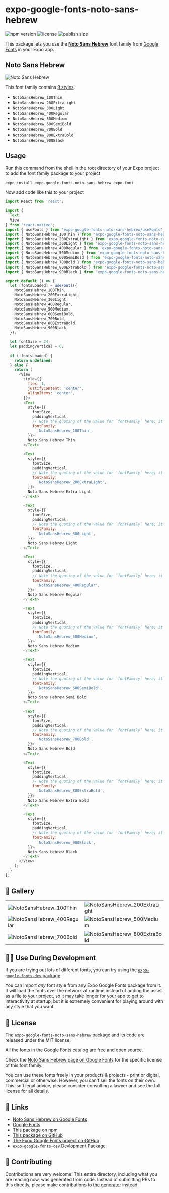 # expo-google-fonts-noto-sans-hebrew

![npm version](https://flat.badgen.net/npm/v/expo-google-fonts-noto-sans-hebrew)
![license](https://flat.badgen.net/github/license/expo/google-fonts)
![publish size](https://flat.badgen.net/packagephobia/install/expo-google-fonts-noto-sans-hebrew)

This package lets you use the [**Noto Sans Hebrew**](https://fonts.google.com/specimen/Noto+Sans+Hebrew) font family from [Google Fonts](https://fonts.google.com/) in your Expo app.

## Noto Sans Hebrew

![Noto Sans Hebrew](./font-family.png)

This font family contains [9 styles](#-gallery).

- `NotoSansHebrew_100Thin`
- `NotoSansHebrew_200ExtraLight`
- `NotoSansHebrew_300Light`
- `NotoSansHebrew_400Regular`
- `NotoSansHebrew_500Medium`
- `NotoSansHebrew_600SemiBold`
- `NotoSansHebrew_700Bold`
- `NotoSansHebrew_800ExtraBold`
- `NotoSansHebrew_900Black`

## Usage

Run this command from the shell in the root directory of your Expo project to add the font family package to your project
```sh
expo install expo-google-fonts-noto-sans-hebrew expo-font
```

Now add code like this to your project
```js
import React from 'react';

import {
  Text,
  View,
} from 'react-native';
import { useFonts } from 'expo-google-fonts-noto-sans-hebrew/useFonts';
import { NotoSansHebrew_100Thin } from 'expo-google-fonts-noto-sans-hebrew/100Thin';
import { NotoSansHebrew_200ExtraLight } from 'expo-google-fonts-noto-sans-hebrew/200ExtraLight';
import { NotoSansHebrew_300Light } from 'expo-google-fonts-noto-sans-hebrew/300Light';
import { NotoSansHebrew_400Regular } from 'expo-google-fonts-noto-sans-hebrew/400Regular';
import { NotoSansHebrew_500Medium } from 'expo-google-fonts-noto-sans-hebrew/500Medium';
import { NotoSansHebrew_600SemiBold } from 'expo-google-fonts-noto-sans-hebrew/600SemiBold';
import { NotoSansHebrew_700Bold } from 'expo-google-fonts-noto-sans-hebrew/700Bold';
import { NotoSansHebrew_800ExtraBold } from 'expo-google-fonts-noto-sans-hebrew/800ExtraBold';
import { NotoSansHebrew_900Black } from 'expo-google-fonts-noto-sans-hebrew/900Black';

export default () => {
  let [fontsLoaded] = useFonts({
    NotoSansHebrew_100Thin,
    NotoSansHebrew_200ExtraLight,
    NotoSansHebrew_300Light,
    NotoSansHebrew_400Regular,
    NotoSansHebrew_500Medium,
    NotoSansHebrew_600SemiBold,
    NotoSansHebrew_700Bold,
    NotoSansHebrew_800ExtraBold,
    NotoSansHebrew_900Black,
  });

  let fontSize = 24;
  let paddingVertical = 6;

  if (!fontsLoaded) {
    return undefined;
  } else {
    return (
      <View
        style={{
          flex: 1,
          justifyContent: 'center',
          alignItems: 'center',
        }}>
        <Text
          style={{
            fontSize,
            paddingVertical,
            // Note the quoting of the value for `fontFamily` here; it expects a string!
            fontFamily:
              'NotoSansHebrew_100Thin',
          }}>
          Noto Sans Hebrew Thin
        </Text>

        <Text
          style={{
            fontSize,
            paddingVertical,
            // Note the quoting of the value for `fontFamily` here; it expects a string!
            fontFamily:
              'NotoSansHebrew_200ExtraLight',
          }}>
          Noto Sans Hebrew Extra Light
        </Text>

        <Text
          style={{
            fontSize,
            paddingVertical,
            // Note the quoting of the value for `fontFamily` here; it expects a string!
            fontFamily:
              'NotoSansHebrew_300Light',
          }}>
          Noto Sans Hebrew Light
        </Text>

        <Text
          style={{
            fontSize,
            paddingVertical,
            // Note the quoting of the value for `fontFamily` here; it expects a string!
            fontFamily:
              'NotoSansHebrew_400Regular',
          }}>
          Noto Sans Hebrew Regular
        </Text>

        <Text
          style={{
            fontSize,
            paddingVertical,
            // Note the quoting of the value for `fontFamily` here; it expects a string!
            fontFamily:
              'NotoSansHebrew_500Medium',
          }}>
          Noto Sans Hebrew Medium
        </Text>

        <Text
          style={{
            fontSize,
            paddingVertical,
            // Note the quoting of the value for `fontFamily` here; it expects a string!
            fontFamily:
              'NotoSansHebrew_600SemiBold',
          }}>
          Noto Sans Hebrew Semi Bold
        </Text>

        <Text
          style={{
            fontSize,
            paddingVertical,
            // Note the quoting of the value for `fontFamily` here; it expects a string!
            fontFamily:
              'NotoSansHebrew_700Bold',
          }}>
          Noto Sans Hebrew Bold
        </Text>

        <Text
          style={{
            fontSize,
            paddingVertical,
            // Note the quoting of the value for `fontFamily` here; it expects a string!
            fontFamily:
              'NotoSansHebrew_800ExtraBold',
          }}>
          Noto Sans Hebrew Extra Bold
        </Text>

        <Text
          style={{
            fontSize,
            paddingVertical,
            // Note the quoting of the value for `fontFamily` here; it expects a string!
            fontFamily:
              'NotoSansHebrew_900Black',
          }}>
          Noto Sans Hebrew Black
        </Text>
      </View>
    );
  }
};

```

## 🔡 Gallery


||||
|-|-|-|
|![NotoSansHebrew_100Thin](.//100Thin/NotoSansHebrew_100Thin.ttf.png)|![NotoSansHebrew_200ExtraLight](.//200ExtraLight/NotoSansHebrew_200ExtraLight.ttf.png)|![NotoSansHebrew_300Light](.//300Light/NotoSansHebrew_300Light.ttf.png)||
|![NotoSansHebrew_400Regular](.//400Regular/NotoSansHebrew_400Regular.ttf.png)|![NotoSansHebrew_500Medium](.//500Medium/NotoSansHebrew_500Medium.ttf.png)|![NotoSansHebrew_600SemiBold](.//600SemiBold/NotoSansHebrew_600SemiBold.ttf.png)||
|![NotoSansHebrew_700Bold](.//700Bold/NotoSansHebrew_700Bold.ttf.png)|![NotoSansHebrew_800ExtraBold](.//800ExtraBold/NotoSansHebrew_800ExtraBold.ttf.png)|![NotoSansHebrew_900Black](.//900Black/NotoSansHebrew_900Black.ttf.png)||


## 👩‍💻 Use During Development

If you are trying out lots of different fonts, you can try using the [`expo-google-fonts-dev` package](https://github.com/freeboub/google-fonts/tree/master/font-packages/dev#readme).

You can import *any* font style from any Expo Google Fonts package from it. It will load the fonts
over the network at runtime instead of adding the asset as a file to your project, so it may take longer
for your app to get to interactivity at startup, but it is extremely convenient
for playing around with any style that you want.

## 📖 License

The `expo-google-fonts-noto-sans-hebrew` package and its code are released under the MIT license.

All the fonts in the Google Fonts catalog are free and open source.

Check the [Noto Sans Hebrew page on Google Fonts](https://fonts.google.com/specimen/Noto+Sans+Hebrew) for the specific license of this font family.

You can use these fonts freely in your products & projects - print or digital, commercial or otherwise. However, you can't sell the fonts on their own. This isn't legal advice, please consider consulting a lawyer and see the full license for all details.

## 🔗 Links

- [Noto Sans Hebrew on Google Fonts](https://fonts.google.com/specimen/Noto+Sans+Hebrew)
- [Google Fonts](https://fonts.google.com/)
- [This package on npm](https://www.npmjs.com/package/expo-google-fonts-noto-sans-hebrew)
- [This package on GitHub](https://github.com/freeboub/google-fonts/tree/master/font-packages/noto-sans-hebrew)
- [The Expo Google Fonts project on GitHub](https://github.com/freeboub/google-fonts)
- [`expo-google-fonts-dev` Devlopment Package](https://github.com/freeboub/google-fonts/tree/master/font-packages/dev)

## 🤝 Contributing

Contributions are very welcome! This entire directory, including what you are reading now, was generated from code. Instead of submitting PRs to this directly, please make contributions to [the generator](https://github.com/freeboub/google-fonts/tree/master/packages/generator) instead.
